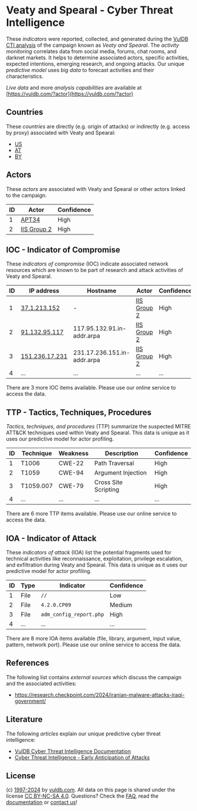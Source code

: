 # Veaty and Spearal - Cyber Threat Intelligence

These _indicators_ were reported, collected, and generated during the [VulDB CTI analysis](https://vuldb.com/?kb.cti) of the campaign known as _Veaty and Spearal_. The _activity monitoring_ correlates data from social media, forums, chat rooms, and darknet markets. It helps to determine associated actors, specific activities, expected intentions, emerging research, and ongoing attacks. Our unique _predictive model_ uses _big data_ to forecast activities and their characteristics.

_Live data_ and more _analysis capabilities_ are available at [https://vuldb.com/?actor](https://vuldb.com/?actor)

## Countries

These _countries_ are directly (e.g. origin of attacks) or indirectly (e.g. access by proxy) associated with Veaty and Spearal:

* [US](https://vuldb.com/?country.us)
* [AT](https://vuldb.com/?country.at)
* [BY](https://vuldb.com/?country.by)

## Actors

These _actors_ are associated with Veaty and Spearal or other actors linked to the campaign.

ID | Actor | Confidence
-- | ----- | ----------
1 | [APT34](https://vuldb.com/?actor.apt34) | High
2 | [IIS Group 2](https://vuldb.com/?actor.iis_group_2) | High

## IOC - Indicator of Compromise

These _indicators of compromise_ (IOC) indicate associated network resources which are known to be part of research and attack activities of Veaty and Spearal.

ID | IP address | Hostname | Actor | Confidence
-- | ---------- | -------- | ----- | ----------
1 | [37.1.213.152](https://vuldb.com/?ip.37.1.213.152) | - | [IIS Group 2](https://vuldb.com/?actor.iis_group_2) | High
2 | [91.132.95.117](https://vuldb.com/?ip.91.132.95.117) | 117.95.132.91.in-addr.arpa | [IIS Group 2](https://vuldb.com/?actor.iis_group_2) | High
3 | [151.236.17.231](https://vuldb.com/?ip.151.236.17.231) | 231.17.236.151.in-addr.arpa | [IIS Group 2](https://vuldb.com/?actor.iis_group_2) | High
4 | ... | ... | ... | ...

There are 3 more IOC items available. Please use our online service to access the data.

## TTP - Tactics, Techniques, Procedures

_Tactics, techniques, and procedures_ (TTP) summarize the suspected MITRE ATT&CK techniques used within Veaty and Spearal. This data is unique as it uses our predictive model for actor profiling.

ID | Technique | Weakness | Description | Confidence
-- | --------- | -------- | ----------- | ----------
1 | T1006 | CWE-22 | Path Traversal | High
2 | T1059 | CWE-94 | Argument Injection | High
3 | T1059.007 | CWE-79 | Cross Site Scripting | High
4 | ... | ... | ... | ...

There are 6 more TTP items available. Please use our online service to access the data.

## IOA - Indicator of Attack

These _indicators of attack_ (IOA) list the potential fragments used for technical activities like reconnaissance, exploitation, privilege escalation, and exfiltration during Veaty and Spearal. This data is unique as it uses our predictive model for actor profiling.

ID | Type | Indicator | Confidence
-- | ---- | --------- | ----------
1 | File | `//` | Low
2 | File | `4.2.0.CP09` | Medium
3 | File | `adm_config_report.php` | High
4 | ... | ... | ...

There are 8 more IOA items available (file, library, argument, input value, pattern, network port). Please use our online service to access the data.

## References

The following list contains _external sources_ which discuss the campaign and the associated activities:

* https://research.checkpoint.com/2024/iranian-malware-attacks-iraqi-government/

## Literature

The following _articles_ explain our unique predictive cyber threat intelligence:

* [VulDB Cyber Threat Intelligence Documentation](https://vuldb.com/?kb.cti)
* [Cyber Threat Intelligence - Early Anticipation of Attacks](https://www.scip.ch/en/?labs.20201022)

## License

(c) [1997-2024](https://vuldb.com/?kb.changelog) by [vuldb.com](https://vuldb.com/?kb.about). All data on this page is shared under the license [CC BY-NC-SA 4.0](https://creativecommons.org/licenses/by-nc-sa/4.0/). Questions? Check the [FAQ](https://vuldb.com/?kb.faq), read the [documentation](https://vuldb.com/?kb) or [contact us](https://vuldb.com/?contact)!
